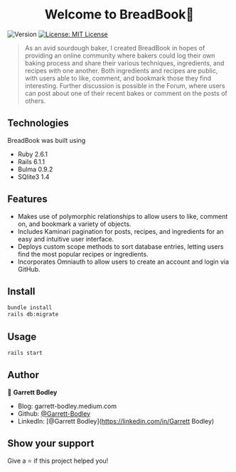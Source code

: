 <h1 align="center">Welcome to BreadBook🍞</h1>
<p>
  <img alt="Version" src="https://img.shields.io/badge/version-0.1.0-blue.svg?cacheSeconds=2592000" />
  <a href="#" target="_blank">
    <img alt="License: MIT License" src="https://img.shields.io/badge/License-MIT License-yellow.svg" />
  </a>
</p>

> As an avid sourdough baker, I created BreadBook in hopes of providing an online community where bakers could log their own baking process and share their various techniques, ingredients, and recipes with one another. Both ingredients and recipes are public, with users able to like, comment, and bookmark those they find interesting. Further discussion is possible in the Forum, where users can post about one of their recent bakes or comment on the posts of others.

## Technologies

BreadBook was built using
* Ruby 2.6.1
* Rails 6.1.1
* Bulma 0.9.2
* SQlite3 1.4

## Features

* Makes use of polymorphic relationships to allow users to like, comment on, and bookmark a variety of objects.
* Includes Kaminari pagination for posts, recipes, and ingredients for an easy and intuitive user interface.
* Deploys custom scope methods to sort database entries, letting users find the most popular recipes or ingredients.
* Incorporates Omniauth to allow users to create an account and login via GitHub.

## Install

```sh
bundle install
rails db:migrate
```

## Usage

```sh
rails start
```

## Author

👤 **Garrett Bodley**

* Blog: garrett-bodley.medium.com
* Github: [@Garrett-Bodley](https://github.com/Garrett-Bodley)
* LinkedIn: [@Garrett Bodley](https://linkedin.com/in/Garrett Bodley)

## Show your support

Give a ⭐️ if this project helped you!